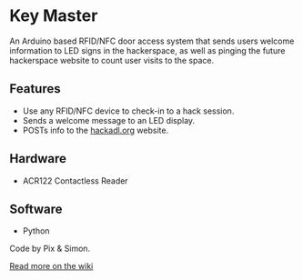 Key Master
==========
An Arduino based RFID/NFC door access system that sends users welcome information to LED signs in the hackerspace, as well as pinging the future hackerspace website to count user visits to the space.

Features
--------
* Use any RFID/NFC device to check-in to a hack session.
* Sends a welcome message to an LED display.
* POSTs info to the [hackadl.org](http://hackadl.org) website.

Hardware
--------
* ACR122 Contactless Reader

Software
--------
* Python

Code by Pix & Simon.

[Read more on the wiki](http://hackerspace-adelaide.org.au/wiki/Key_Master)
